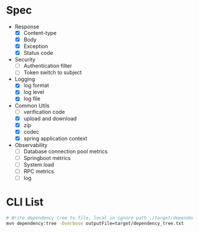 # Spec
* Response
  * [x] Content-type
  * [x] Body
  * [x] Exception
  * [x] Status code
* Security
  * [ ] Authentication filter
  * [ ] Token switch to subject
* Logging
  * [x] log format
  * [x] log level
  * [x] log file
* Common Utils
  * [ ] verification code
  * [x] upload and download
  * [x] zip
  * [x] codec
  * [x] spring application context
* Observability
  * [ ] Database connection pool metrics
  * [ ] Springboot metrics
  * [ ] System load
  * [ ] RPC metrics
  * [ ] log

# CLI List
```bash
# Write dependency tree to file, local in ignore path ./target/dependency_tree.txt
mvn dependency:tree -Dverbose outputFile=target/dependency_tree.txt
```